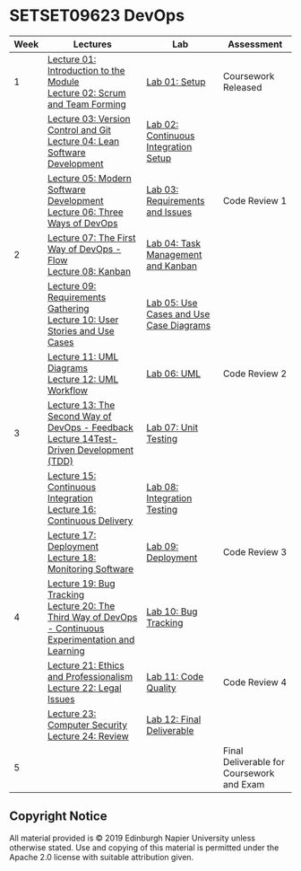 # SETSET09623 DevOps

| Week | Lectures | Lab | Assessment |
|------|----------|-----|------------|
| 1 | [Lecture 01: Introduction to the Module](lectures/lecture01) <br> [Lecture 02: Scrum and Team Forming](lectures/lecture02) | [Lab 01: Setup](labs/lab01) | Coursework Released |
|   | [Lecture 03: Version Control and Git](lectures/lecture03) <br> [Lecture 04: Lean Software Development](lectures/lecture04) | [Lab 02: Continuous Integration Setup](labs/lab02) | |
|   | [Lecture 05: Modern Software Development](lectures/lecture05) <br> [Lecture 06: Three Ways of DevOps](lectures/lecture06) | [Lab 03: Requirements and Issues](labs/lab03) | Code Review 1 |
| 2 | [Lecture 07: The First Way of DevOps - Flow](lectures/lecture07) <br> [Lecture 08: Kanban](lectures/lecture08) | [Lab 04: Task Management and Kanban](labs/lab04) | |
|   | [Lecture 09: Requirements Gathering](lectures/lecture09) <br> [Lecture 10: User Stories and Use Cases](lectures/lecture10) | [Lab 05: Use Cases and Use Case Diagrams](labs/lab05) | |
|   | [Lecture 11: UML Diagrams](lectures/lecture11) <br> [Lecture 12: UML Workflow](lectures/lecture12) | [Lab 06: UML](labs/lab06) | Code Review 2 |
| 3 | [Lecture 13: The Second Way of DevOps - Feedback](lectures/lecture13) <br> [Lecture 14Test-Driven Development (TDD)](lectures/lecture14) | [Lab 07: Unit Testing](labs/lab07) | |
|   | [Lecture 15: Continuous Integration](lectures/lecture15) <br> [Lecture 16: Continuous Delivery](lectures/lecture16) | [Lab 08: Integration Testing](labs/lab08) | |
|   | [Lecture 17: Deployment](lectures/lecture17) <br> [Lecture 18: Monitoring Software](lectures/lecture18) | [Lab 09: Deployment](labs/lab09) | Code Review 3 |
| 4 | [Lecture 19: Bug Tracking](lectures/lecture19) <br> [Lecture 20: The Third Way of DevOps - Continuous Experimentation and Learning](lectures/lecture20) | [Lab 10: Bug Tracking](labs/lab10) | |
|   | [Lecture 21: Ethics and Professionalism](lectures/lecture21) <br> [Lecture 22: Legal Issues](lectures/lecture22) | [Lab 11: Code Quality](labs/lab11) | Code Review 4 |
|   | [Lecture 23: Computer Security](lectures/lecture23) <br> [Lecture 24: Review](lectures/lecture24) | [Lab 12: Final Deliverable](labs/lab12) | |
| 5 | | | Final Deliverable for Coursework and Exam |


## Copyright Notice

All material provided is &copy; 2019 Edinburgh Napier University unless otherwise stated.  Use and copying of this material is permitted under the Apache 2.0 license with suitable attribution given.
